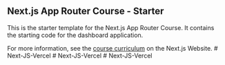 ## Next.js App Router Course - Starter

This is the starter template for the Next.js App Router Course. It contains the starting code for the dashboard application.

For more information, see the [course curriculum](https://nextjs.org/learn) on the Next.js Website.
#   N e x t - J S - V e r c e l  
 #   N e x t - J S - V e r c e l  
 #   N e x t - J S - V e r c e l  
 